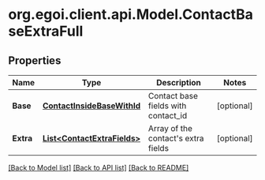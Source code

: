 
# org.egoi.client.api.Model.ContactBaseExtraFull

## Properties

Name | Type | Description | Notes
------------ | ------------- | ------------- | -------------
**Base** | [**ContactInsideBaseWithId**](ContactInsideBaseWithId.md) | Contact base fields with contact_id | [optional] 
**Extra** | [**List&lt;ContactExtraFields&gt;**](ContactExtraFields.md) | Array of the contact&#39;s extra fields | [optional] 

[[Back to Model list]](../README.md#documentation-for-models)
[[Back to API list]](../README.md#documentation-for-api-endpoints)
[[Back to README]](../README.md)

